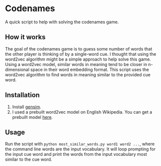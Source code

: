 # Codenames
A quick script to help with solving the codenames game.

## How it works
The goal of the codenames game is to guess some number of words that the other player is thinking of by a single-word cue. I thought that using the word2vec algorithm might be a simple approach to help solve this game. Using a word2vec model, similar words in meaning tend to be closer in n-dimensional space in their word embedding format. This script uses the word2vec algorithm to find words in meaning similar to the provided cue word.

## Installation
1. Install [gensim][gensim].
2. I used a prebuilt word2vec model on English Wikipedia. You can get a prebuilt model [here][model].

## Usage
Run the script with `python most_similar_words.py word1 word2 ...`, where the command line words are the input vocabulary.
It will loop prompting for the input cue word and print the words from the input vocabulary most similar to the cue word.

[gensim]:https://radimrehurek.com/gensim/install.html
[model]:https://github.com/idio/wiki2vec/
